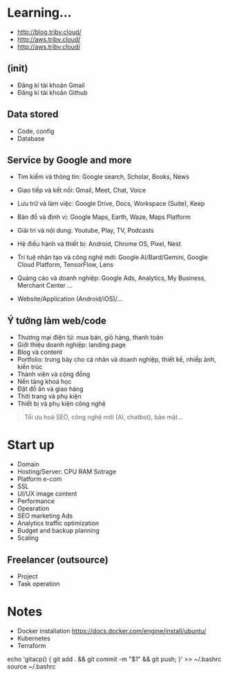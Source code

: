 # Learning...

* http://blog.tribv.cloud/
* http://aws.tribv.cloud/
* http://aws.tribv.cloud/

## (init)
- Đăng kí tài khoản Gmail
- Đăng kí tài khoản Github

## Data stored
- Code, config
- Database

## Service by Google and more
- Tìm kiếm và thông tin: Google search, Scholar, Books, News
- Giao tiếp và kết nối: Gmail, Meet, Chat, Voice
- Lưu trữ và làm việc: Google Drive, Docs, Workspace (Suite), Keep
- Bản đồ và định vị: Google Maps, Earth, Waze, Maps Platform
- Giải trí và nội dung: Youtube, Play, TV, Podcasts
- Hệ điều hành và thiết bị: Android, Chrome OS, Pixel, Nest
- Trí tuệ nhân tạo và công nghệ mới: Google AI/Bard/Gemini, Google Cloud Platform, TensorFlow, Lens
- Quảng cáo và doanh nghiệp: Google Ads, Analytics, My Business, Merchant Center
...

- Website/Application (Android/iOS)/...

## Ý tưởng làm web/code
- Thương mại điện tử: mua bán, giỏ hàng, thanh toán
- Giới thiệu doanh nghiệp: landing page
- Blog và content
- Portfolio: trưng bày cho cá nhân và doanh nghiệp, thiết kế, nhiếp ảnh, kiến trúc
- Thành viên và cộng đồng
- Nền tảng khoá học
- Đặt đồ ăn và giao hàng
- Thời trang và phụ kiện
- Thiết bị và phụ kiện công nghệ

> Tối ưu hoá SEO, công nghệ mới (AI, chatbot), bảo mật...

# Start up
- Domain
- Hosting/Server: CPU RAM Sotrage
- Platform e-com
- SSL
- UI/UX image content
- Performance
- Opearation
- SEO marketing Ads
- Analytics traffic optimization
- Budget and backup planning
- Scaling

## Freelancer (outsource)
- Project
- Task operation

# Notes

- Docker installation https://docs.docker.com/engine/install/ubuntu/
- Kubernetes
- Terraform

echo 'gitacp() { git add . && git commit -m "$1" && git push; }' >> ~/.bashrc
source ~/.bashrc